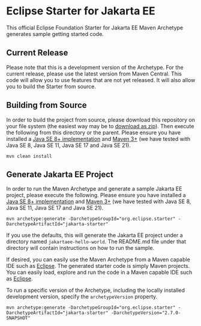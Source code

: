 # Eclipse Starter for Jakarta EE
This official Eclipse Foundation Starter for Jakarta EE Maven Archetype generates sample getting started code.

## Current Release
Please note that this is a development version of the Archetype. For the current release, please use the latest 
version from Maven Central. This code will allow you to use features that are not yet released. It will also 
allow you to build the Starter from source.

## Building from Source
In order to build the project from source, please download this repository on your file system (the easiest 
way may be to [download as zip](https://github.com/eclipse-ee4j/starter/archive/refs/heads/master.zip)). Then 
execute the following from this directory or the parent. Please ensure you have installed 
a [Java SE 8+ implementation](https://adoptium.net/?variant=openjdk8) 
and [Maven 3+](https://maven.apache.org/download.cgi) (we have tested with Java SE 8, Java SE 11, Java SE 17 
and Java SE 21).

```
mvn clean install
```

## Generate Jakarta EE Project
In order to run the Maven Archetype and generate a sample Jakarta EE project, please execute the following. 
Please ensure you have installed a [Java SE 8+ implementation](https://adoptium.net/?variant=openjdk8) 
and [Maven 3+](https://maven.apache.org/download.cgi) (we have tested with Java SE 8, Java SE 11, 
Java SE 17 and Java SE 21).

```
mvn archetype:generate -DarchetypeGroupId="org.eclipse.starter" -DarchetypeArtifactId="jakarta-starter"
```

If you use the defaults, this will generate the Jakarta EE project under a directory 
named `jakartaee-hello-world`. The README.md file under that directory will contain instructions on how to 
run the sample.

If desired, you can easily use the Maven Archetype from a Maven capable IDE such 
as [Eclipse](https://www.eclipse.org/ide). The generated starter code is simply Maven projects. You can easily 
load, explore and run the code in a Maven capable IDE such as [Eclipse](https://www.eclipse.org/ide).

To run a specific version of the Archetype, including the locally installed development version, 
specify the `archetypeVersion` property.

```
mvn archetype:generate -DarchetypeGroupId="org.eclipse.starter" -DarchetypeArtifactId="jakarta-starter" -DarchetypeVersion="2.7.0-SNAPSHOT"
```
